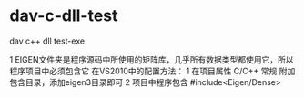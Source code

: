 # dav-c-dll-test
dav c++ dll test-exe

1 EIGEN文件夹是程序源码中所使用的矩阵库，几乎所有数据类型都使用它，所以程序项目中必须包含它
   在VS2010中的配置方法：
    1 在项目属性
         C/C++
 	    常规
 	    附加包含目录，添加eigen3目录即可
    2 项目中程序包含
        #include<Eigen/Dense>